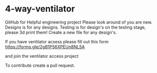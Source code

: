 # 4-way-ventilator
GitHub for Helpful engineering project
Please look around of you are new.
Designs is for any designs.
Testing is for design's on the testing stage, 
please 3d print them!
Create a new file for any design's.

If you have ventilator acsess please fill out this form https://forms.gle/2gB1P56XPEUn8NL5A

and join the ventilator access project

To contribute create a pull request.

